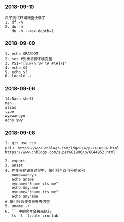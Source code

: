 
### 2018-09-10
```
瓜子测试环境硬盘快满了
1. df -h
2. du -h
   du -h --max-depth=1
```

### 2018-09-09
```
1. echo $RANDOM
2. set #列出都有环境变量
3. PS1='[\u@\h \w \A #\#]\$'
4. echo $$
5. echo $?
6. locale -a
```

### 2018-09-06
```
14.Bash shell
man
alias
type
wy=wangyu
echo $wy
```

### 2018-09-08
```
1. git use ssh 
url： https://www.cnblogs.com/ldq2016/p/7418206.html
https://www.cnblogs.com/superGG1990/p/6844952.html

2. export
3. unset 
4. 在变量的设置过程中，单引号与双引号的区别
   name=wangyu
   echo $name
   myname="$name its me"
   echo $myname
   myname="$name its me"
   echo $myname
# 单引号将使变量失去内容
5. uname -r
6. `` 中的命令会被先执行
   ls -l `locate crontab`
```


































